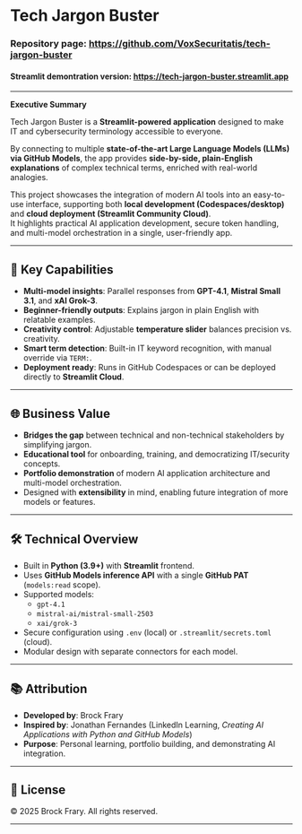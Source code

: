 # Tech Jargon Buster

### Repository page:  https://github.com/VoxSecuritatis/tech-jargon-buster

#### Streamlit demontration version:  https://tech-jargon-buster.streamlit.app

---

**Executive Summary**

Tech Jargon Buster is a **Streamlit-powered application** designed to make IT and cybersecurity terminology accessible to everyone.  

By connecting to multiple **state-of-the-art Large Language Models (LLMs) via GitHub Models**, the app provides **side-by-side, plain-English explanations** of complex technical terms, enriched with real-world analogies.

This project showcases the integration of modern AI tools into an easy-to-use interface, supporting both **local development (Codespaces/desktop)** and **cloud deployment (Streamlit Community Cloud)**.  
It highlights practical AI application development, secure token handling, and multi-model orchestration in a single, user-friendly app.

---

## 🚀 Key Capabilities

- **Multi-model insights**: Parallel responses from **GPT-4.1**, **Mistral Small 3.1**, and **xAI Grok-3**.
- **Beginner-friendly outputs**: Explains jargon in plain English with relatable examples.
- **Creativity control**: Adjustable **temperature slider** balances precision vs. creativity.
- **Smart term detection**: Built-in IT keyword recognition, with manual override via `TERM:`.
- **Deployment ready**: Runs in GitHub Codespaces or can be deployed directly to **Streamlit Cloud**.

---

## 🌐 Business Value

- **Bridges the gap** between technical and non-technical stakeholders by simplifying jargon.
- **Educational tool** for onboarding, training, and democratizing IT/security concepts.
- **Portfolio demonstration** of modern AI application architecture and multi-model orchestration.
- Designed with **extensibility** in mind, enabling future integration of more models or features.

---

## 🛠️ Technical Overview

- Built in **Python (3.9+)** with **Streamlit** frontend.
- Uses **GitHub Models inference API** with a single **GitHub PAT** (`models:read` scope).
- Supported models:
  - `gpt-4.1`
  - `mistral-ai/mistral-small-2503`
  - `xai/grok-3`
- Secure configuration using `.env` (local) or `.streamlit/secrets.toml` (cloud).
- Modular design with separate connectors for each model.

---

## 📚 Attribution

- **Developed by**: Brock Frary  
- **Inspired by**: Jonathan Fernandes (LinkedIn Learning, *Creating AI Applications with Python and GitHub Models*)  
- **Purpose**: Personal learning, portfolio building, and demonstrating AI integration.  

---

## 📄 License

© 2025 Brock Frary. All rights reserved.  

---

